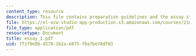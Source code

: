 ```yaml
---
content_type: resource
description: This file contains preparation guidelines and the essay structure.
file: https://ol-ocw-studio-app-production.s3.amazonaws.com/courses/21m-011-introduction-to-western-music-spring-2006/7f1f9e9b45781b2ae875f0a7be78df03_essay_1.pdf
file_type: application/pdf
resourcetype: Document
title: essay_1.pdf
uid: 7f1f9e9b-4578-1b2a-e875-f0a7be78df03
---
```

